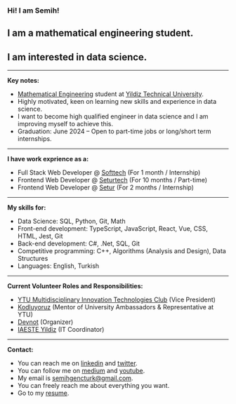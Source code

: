 ### Hi! I am Semih!
## I am a mathematical engineering student.
## I am interested in data science.
----- 

**Key notes:**

- [Mathematical Engineering](http://www.bologna.yildiz.edu.tr/index.php?r=program/view&id=37&aid=24) student at [Yildiz Technical University](https://yildiz.edu.tr/en).
- Highly motivated, keen on learning new skills and experience in data science.
- I want to become high qualified engineer in data science and I am improving myself to achieve this. 
- Graduation: June 2024 – Open to part-time jobs or long/short term internships.

----

**I have work exprience as a:**

- Full Stack Web Developer @ [Softtech](https://www.linkedin.com/company/softtechas/) (For 1 month / Internship)
- Frontend Web Developer @ [Seturtech](https://www.linkedin.com/company/seturtech/) (For 10 months / Part-time)
- Frontend Web Developer @ [Setur](https://www.linkedin.com/company/setur/) (For 2 months / Internship)

----

**My skills for:**

- Data Science: SQL, Python, Git, Math
- Front-end development: TypeScript, JavaScript, React, Vue, CSS, HTML, Jest, Git
- Back-end development: C#, .Net, SQL, Git
- Competitive programming: C++, Algorithms (Analysis and Design), Data Structures
- Languages: English, Turkish

----

**Current Volunteer Roles and Responsibilities:**

- [YTU Multidisciplinary Innovation Technologies Club](https://www.linkedin.com/company/ytumint/) (Vice President)
- [Kodluyoruz](https://www.linkedin.com/company/kodluyoruz/) (Mentor of University Ambassadors & Representative at YTU)
- [Devnot](https://www.linkedin.com/in/devnot/) (Organizer)
- [IAESTE Yildiz](https://www.linkedin.com/company/iaeste-yildiz/) (IT Coordinator)

----

**Contact:**

- You can reach me on [linkedin](https://www.linkedin.com/in/semihgencturk/) and [twitter](https://twitter.com/semihgencturk_).
- You can follow me on [medium](https://medium.com/@semihgencturk) and [youtube](https://www.youtube.com/@semihgencturk).
- My email is semihgencturk@gmail.com. 
- You can freely reach me about everything you want.
- Go to my [resume](https://drive.google.com/file/d/18ewfmWShKdRq9lkmXA9hyw7vn5UHKCY5/view?usp=share_link).
